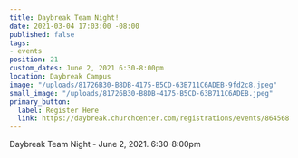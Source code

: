```yaml
---
title: Daybreak Team Night!
date: 2021-03-04 17:03:00 -08:00
published: false
tags:
- events
position: 21
custom_dates: June 2, 2021 6:30-8:00pm
location: Daybreak Campus
image: "/uploads/81726B30-B8DB-4175-B5CD-63B711C6ADEB-9fd2c8.jpeg"
small_image: "/uploads/81726B30-B8DB-4175-B5CD-63B711C6ADEB.jpeg"
primary_button:
  label: Register Here
  link: https://daybreak.churchcenter.com/registrations/events/864568
---
```


Daybreak Team Night - June 2, 2021. 6:30-8:00pm
